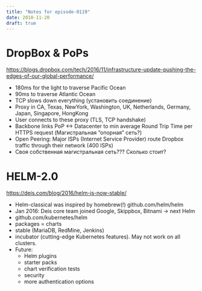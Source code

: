 ```yaml
---
title: "Notes for episode-0119"
date: 2018-11-20
draft: true
---
```


# DropBox & PoPs
https://blogs.dropbox.com/tech/2016/11/infrastructure-update-pushing-the-edges-of-our-global-performance/

- 180ms for the light to traverse Pacific Ocean
- 90ms to traverse Atlantic Ocean
- TCP slows down everything (установить соединение)
- Proxy in CA, Texas, NewYork, Washington, UK, Netherlands, Germany, Japan, Singapore, HongKong
- User connects to these proxy (TLS, TCP handshake) 
- Backbone links PoP <-> Datacenter to min average Round Trip Time per HTTPS request (Магистральная “опорная” сеть?)
- Open Peering: Major ISPs (Internet Service Provider) route Dropbox traffic through their network (400 ISPs)
- Своя собственная магистральная сеть??? Сколько стоит?

# HELM-2.0
https://deis.com/blog/2016/helm-is-now-stable/

- Helm-classical was inspired by homebrew(!) github.com/helm/helm
- Jan 2016: Deis core team joined Google, Skippbox, Bitnami -> next Helm
- github.com/kubernetes/helm
- packages = charts
- stable (MariaDB, RedMine, Jenkins)
- incubator (cutting-edge Kubernetes features). May not work on all clusters.
- Future:
    - Helm plugins
    - starter packs
    - chart verification tests
    - security
    - more authentication options
